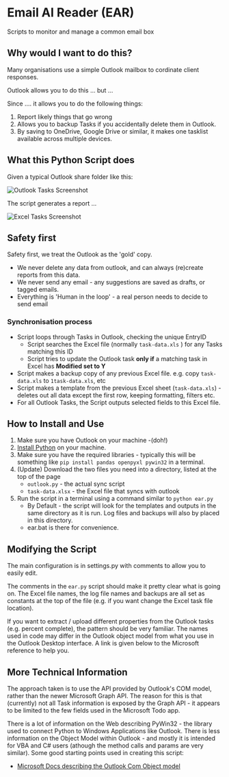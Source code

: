 # Email AI Reader (EAR)

Scripts to monitor and manage a common email box

## Why would I want to do this?

Many organisations use a simple Outlook mailbox to cordinate client responses.

Outlook allows you to do this ... but ...

Since .... it allows you to do the following things:

1. Report likely things that go wrong
1. Allows you to backup Tasks if you accidentally delete them in Outlook.
1. By saving to OneDrive, Google Drive or similar, it makes one tasklist available across multiple devices.

## What this Python Script does

Given a typical Outlook share folder like this:

![Outlook Tasks Screenshot](images/outlook-tasks.png)

The script generates a report ...

![Excel Tasks Screenshot](images/excel-tasks.png)

## Safety first

Safety first, we treat the Outlook as the 'gold' copy.

* We never delete any data from outlook, and can always (re)create reports from this data.
* We never send any email - any suggestions are saved as drafts, or tagged emails.
* Everything is 'Human in the loop' - a real person needs to decide to send email

### Synchronisation process

* Script loops through Tasks in Outlook, checking the unique EntryID
  * Script searches the Excel file (normally ``task-data.xls`` ) for any Tasks matching this ID
  * Script tries to update the Outlook task __only if__ a matching task in Excel has __Modified set to Y__
* Script makes a backup copy of any previous Excel file. e.g. copy ``task-data.xls`` to ``1task-data.xls``, etc
* Script makes a template from the previous Excel sheet (``task-data.xls``) - deletes out all data except the first row, keeping  formatting, filters etc.
* For all Outlook Tasks, the Script outputs selected fields to this Excel file.


## How to Install and Use

1. Make sure you have Outlook on your machine -(doh!)
1. [Install Python](https://www.python.org/downloads/) on your machine.
1. Make sure you have the required libraries - typically this will be something like ``pip install pandas openpyxl pywin32`` in a terminal.
1. (Update) Download the two files you need into a directory, listed at the top of the page
    * ``outlook.py`` - the actual sync script
    * ``task-data.xlsx`` - the Excel file that syncs with outlook
1. Run the script in a terminal using a command similar to ``python ear.py``
   * By Default - the script will look for the templates and outputs in the same directory as it is run. Log files and backups will also by placed in this directory.
   * ear.bat is there for convenience.

## Modifying the Script

The main configuration is in settings.py with comments to allow you to easily edit.

The comments in the ``ear.py`` script should make it pretty clear what is going on. The Excel file names, the log file names and backups are all set as constants at the top of the file (e.g. if you want change the Excel task file location).

If you want to extract / upload different properties from the Outlook tasks (e.g. percent complete), the pattern should be very familiar. The names used in code may differ in the Outlook object model from what you use in the Outlook Desktop interface. A link is given below to the Microsoft reference to help you.

## More Technical Information

The approach taken is to use the API provided by Outlook's COM model, rather than the newer Microsoft Graph API. The reason for this is that (currently) not all Task information is exposed by the Graph API - it appears to be limited to the few fields used in the Microsoft Todo app.

There is a lot of information on the Web describing PyWin32 - the library used to connect Python to Windows Applications like Outlook. There is less information on the Object Model within Outlook - and mostly it is intended for VBA and C# users (athough the method calls and params are very similar). Some good starting points used in creating this script:


* [Microsoft Docs describing the Outlook Com Object model](https://docs.microsoft.com/en-us/dotnet/api/microsoft.office.interop.outlook.mapifolder?view=outlook-pia)
